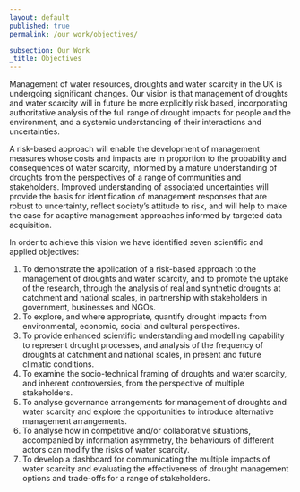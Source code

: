 ```yaml
---
layout: default
published: true
permalink: /our_work/objectives/

subsection: Our Work
_title: Objectives
---
```

Management of water resources, droughts and water scarcity in the UK is undergoing significant changes. Our vision is that management of droughts and water scarcity will in future be more explicitly risk based, incorporating authoritative analysis of the full range of drought impacts for people and the environment, and a systemic understanding of their interactions and uncertainties.

A risk-based approach will enable the development of management measures whose costs and impacts are in proportion to the probability and consequences of water scarcity, informed by a mature understanding of droughts from the perspectives of a range of communities and stakeholders. Improved understanding of associated uncertainties will provide the basis for identification of management responses that are robust to uncertainty, reflect society’s attitude to risk, and will help to make the case for adaptive management approaches informed by targeted data acquisition.

In order to achieve this vision we have identified seven scientific and applied objectives:

1. To demonstrate the application of a risk-based approach to the management of droughts and water scarcity, and to promote the uptake of the research, through the analysis of real and synthetic droughts at catchment and national scales, in partnership with stakeholders in government, businesses and NGOs.
2. To explore, and where appropriate, quantify drought impacts from environmental, economic, social and cultural perspectives.
3. To provide enhanced scientific understanding and modelling capability to represent drought processes, and analysis of the frequency of droughts at catchment and national scales, in present and future climatic conditions.
4. To examine the socio-technical framing of droughts and water scarcity, and inherent controversies, from the perspective of multiple stakeholders.
5. To analyse governance arrangements for management of droughts and water scarcity and explore the opportunities to introduce alternative management arrangements.
6. To analyse how in competitive and/or collaborative situations, accompanied by information asymmetry, the behaviours of different actors can modify the risks of water scarcity.
7. To develop a dashboard for communicating the multiple impacts of water scarcity and evaluating the effectiveness of drought management options and trade-offs for a range of stakeholders.
